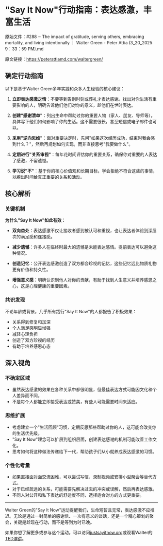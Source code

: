 # "Say It Now"行动指南：表达感激，丰富生活

原始文件：#288 ‒ The impact of gratitude, serving others, embracing mortality, and living intentionally ｜ Walter Green - Peter Attia (3_20_2025 9：33：59 PM).md

原文链接：https://peterattiamd.com/waltergreen/

<YouTube videoId="5yQ-p-mypFk" />

## 确定行动指南

以下是基于Walter Green多年实践和众多人生经验的核心建议：

1. **立即表达感激之情**：不要等到告别时刻或葬礼才表达感谢。找出对你生活有重要影响的人，明确告诉他们他们对你的意义，趁他们在世时表达。

2. **创建"感谢清单"**：列出生命中帮助过你的重要人物（家人、朋友、导师等），具体写下他们如何影响了你的生活。这不需要很长，甚至短信或电子邮件也可以。

3. **采用"逆向思维"**：面对重要决定时，先问"如果这次经历成功，结束时我会感到什么？"，然后再规划如何实现，而非直接思考"我要做什么"。

4. **定期进行"关系审视"**：每年花时间评估你的重要关系，确保你对重要的人表达了感激，不留遗憾。

5. **学习说"不"**：基于你的核心价值观和长期目标，学会拒绝不符合这些的事情，以腾出时间给真正重要的关系和活动。

## 核心解析

### 关键机制

**为什么"Say It Now"如此有效：**

- **双向益处**：表达感激不仅让接收者感到被认可和重视，也让表达者体验到深层次的满足感和连接感。

- **减少遗憾**：许多人在临终时最大的遗憾是未能表达感情。提前表达可以避免这种情况。

- **创造记忆**：公开表达感激创造了双方都会珍视的记忆，这些记忆远比物质礼物更有价值和持久性。

- **增强意义感**：明确认识到他人对你的贡献，有助于找到人生意义并培养感恩之心，这是心理健康的重要因素。

### 共识发现

不论年龄或背景，几乎所有践行"Say It Now"的人都报告了积极效果：

- 关系得到修复和加深
- 个人满足感明显增强
- 减轻心理负担
- 创造了双方珍视的经历
- 有助于培养感恩心态

## 深入视角

### 不确定区域

- 虽然表达感激的效果在各种关系中都很明显，但最佳表达方式可能因文化和个人差异而不同。
- 不是每个人都能立即接受表达或赞美，有些人可能需要时间来适应。

### 思维扩展

- 考虑建立一个"生活回顾"习惯，定期反思那些帮助过你的人，这可能会改变你的生活优先级。
- "Say It Now"理念可以扩展到组织层面，创建表达感谢的机制可能改善工作文化。
- 思考如何将这种做法传递给下一代，帮助孩子们从小就养成表达感激的习惯。

### 个性化考量

- 如果直接面对面交流困难，可以尝试写信、录制视频或安排小型聚会等替代方式。
- 对于已经疏远的关系，可能需要先解决过去的冲突或误解，然后再表达感激。
- 不同人对公开和私下表达的舒适度不同，选择适合对方的方式更重要。

---

Walter Green的"Say It Now"运动提醒我们，生命短暂且无常，表达感激不应推迟。无论是通过一封简单的感谢信、一次有意义的谈话，还是一个精心策划的聚会，关键是趁现在行动，而不是等到为时已晚。

如果你想了解更多或参与这个运动，可以访问[justsayitnow.org](https://www.justsayitnow.org/)或观看Walter的[TED演讲](https://youtu.be/eCGd7ya7sUw)。